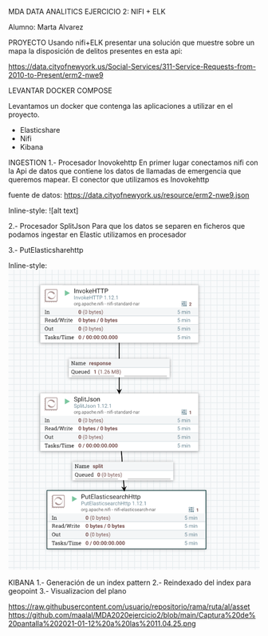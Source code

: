 MDA DATA ANALITICS 
EJERCICIO 2: NIFI + ELK 

Alumno: Marta Alvarez 

PROYECTO 
Usando nifi+ELK presentar una solución que muestre sobre un mapa la disposición de delitos presentes en esta api:

 https://data.cityofnewyork.us/Social-Services/311-Service-Requests-from-2010-to-Present/erm2-nwe9




LEVANTAR DOCKER COMPOSE 

Levantamos un docker que contenga las aplicaciones a utilizar en el proyecto. 

- Elasticshare
- Nifi
- Kibana 

INGESTION 
1.- Procesador Inovokehttp
En primer lugar conectamos nifi con la Api de datos que contiene los datos de llamadas de emergencia que queremos mapear. El conector que utilizamos es Inovokehttp

fuente de datos: https://data.cityofnewyork.us/resource/erm2-nwe9.json

Inline-style: 
![alt text]

2.- Procesador SplitJson
Para que los datos se separen en ficheros que podamos ingestar en Elastic utilizamos en procesador 

3.- PutElasticsharehttp


Inline-style: 
![alt text](https://github.com/maalal/MDA2020ejercicio2/blob/main/Captura%20de%20pantalla%202021-01-10%20a%20las%2022.50.54.png)

KIBANA 
1.- Generación de un index pattern 
2.- Reindexado del index para geopoint 
3.- Visualizacion del plano 

https://raw.githubusercontent.com/usuario/repositorio/rama/ruta/al/asset
https://github.com/maalal/MDA2020ejercicio2/blob/main/Captura%20de%20pantalla%202021-01-12%20a%20las%2011.04.25.png
